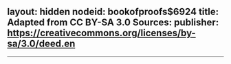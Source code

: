 layout: hidden
nodeid: bookofproofs$6924
title: Adapted from CC BY-SA 3.0 Sources: 
publisher: https://creativecommons.org/licenses/by-sa/3.0/deed.en
---
---